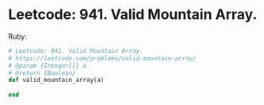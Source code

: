 # Leetcode: 941. Valid Mountain Array.


Ruby:
```Ruby
# Leetcode: 941. Valid Mountain Array.
# https://leetcode.com/problems/valid-mountain-array/
# @param {Integer[]} a
# @return {Boolean}
def valid_mountain_array(a)
    
end
```